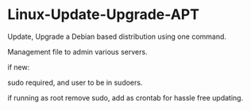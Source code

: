 # Linux-Update-Upgrade-APT
Update, Upgrade a Debian based distribution using one command.

Management file to admin various servers.

if new:

sudo required, and user to be in sudoers.

if running as root remove sudo, add as crontab for hassle free updating.
